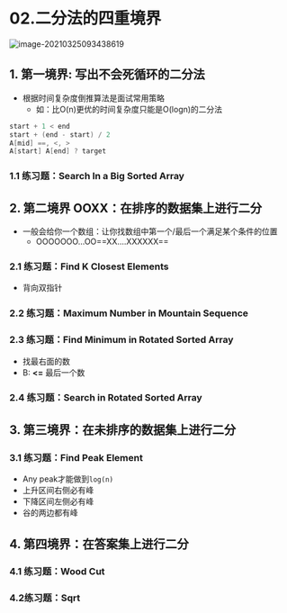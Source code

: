 # 02.二分法的四重境界

![image-20210325093438619](https://raw.githubusercontent.com/TWDH/Leetcode-From-Zero/pictures/img/image-20210325093438619.png)

## 1. 第一境界: 写出不会死循环的二分法

* 根据时间复杂度倒推算法是面试常用策略
  * 如：比O(n)更优的时间复杂度只能是O(logn)的二分法

```java
start + 1 < end
start + (end - start) / 2
A[mid] ==, <, >
A[start] A[end] ? target
```

### 1.1 练习题：Search In a Big Sorted Array



## 2. 第二境界 OOXX：在排序的数据集上进行二分

* 一般会给你一个数组：让你找数组中第一个/最后一个满足某个条件的位置
  * OOOOOOO...OO==XX….XXXXXX==

### 2.1 练习题：Find K Closest Elements

* 背向双指针



### 2.2 练习题：Maximum Number in Mountain Sequence



### 2.3 练习题：Find Minimum in Rotated Sorted Array

* 找最右面的数
* B: **<=** 最后一个数



### 2.4 练习题：Search in Rotated Sorted Array



## 3. 第三境界：在未排序的数据集上进行二分

### 3.1 练习题：Find Peak Element

* Any peak才能做到`log(n)`
* 上升区间右侧必有峰
* 下降区间左侧必有峰
* 谷的两边都有峰



## 4. 第四境界：在答案集上进行二分

### 4.1 练习题：Wood Cut



### 4.2练习题：Sqrt







